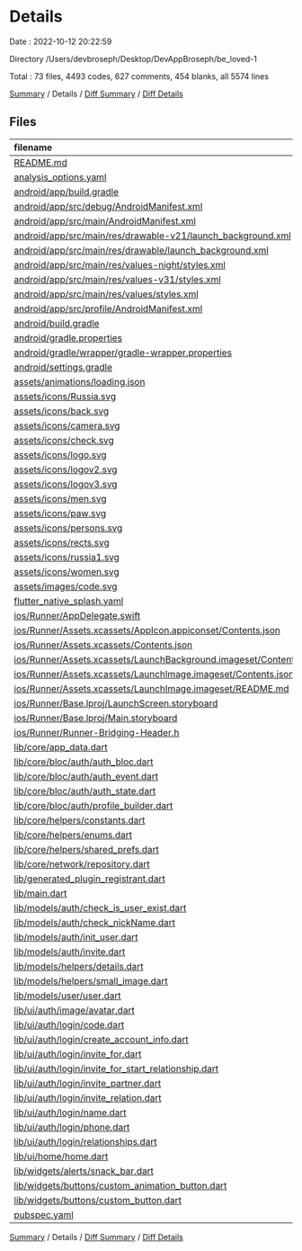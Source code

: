 # Details

Date : 2022-10-12 20:22:59

Directory /Users/devbroseph/Desktop/DevAppBroseph/be_loved-1

Total : 73 files,  4493 codes, 627 comments, 454 blanks, all 5574 lines

[Summary](results.md) / Details / [Diff Summary](diff.md) / [Diff Details](diff-details.md)

## Files
| filename | language | code | comment | blank | total |
| :--- | :--- | ---: | ---: | ---: | ---: |
| [README.md](/README.md) | Markdown | 10 | 0 | 7 | 17 |
| [analysis_options.yaml](/analysis_options.yaml) | YAML | 3 | 23 | 4 | 30 |
| [android/app/build.gradle](/android/app/build.gradle) | Groovy | 54 | 5 | 13 | 72 |
| [android/app/src/debug/AndroidManifest.xml](/android/app/src/debug/AndroidManifest.xml) | XML | 4 | 4 | 1 | 9 |
| [android/app/src/main/AndroidManifest.xml](/android/app/src/main/AndroidManifest.xml) | XML | 30 | 6 | 3 | 39 |
| [android/app/src/main/res/drawable-v21/launch_background.xml](/android/app/src/main/res/drawable-v21/launch_background.xml) | XML | 9 | 0 | 1 | 10 |
| [android/app/src/main/res/drawable/launch_background.xml](/android/app/src/main/res/drawable/launch_background.xml) | XML | 9 | 0 | 1 | 10 |
| [android/app/src/main/res/values-night/styles.xml](/android/app/src/main/res/values-night/styles.xml) | XML | 9 | 9 | 1 | 19 |
| [android/app/src/main/res/values-v31/styles.xml](/android/app/src/main/res/values-v31/styles.xml) | XML | 13 | 7 | 1 | 21 |
| [android/app/src/main/res/values/styles.xml](/android/app/src/main/res/values/styles.xml) | XML | 12 | 9 | 1 | 22 |
| [android/app/src/profile/AndroidManifest.xml](/android/app/src/profile/AndroidManifest.xml) | XML | 4 | 4 | 1 | 9 |
| [android/build.gradle](/android/build.gradle) | Groovy | 27 | 0 | 5 | 32 |
| [android/gradle.properties](/android/gradle.properties) | Properties | 3 | 0 | 1 | 4 |
| [android/gradle/wrapper/gradle-wrapper.properties](/android/gradle/wrapper/gradle-wrapper.properties) | Properties | 5 | 0 | 1 | 6 |
| [android/settings.gradle](/android/settings.gradle) | Groovy | 8 | 0 | 4 | 12 |
| [assets/animations/loading.json](/assets/animations/loading.json) | JSON | 1 | 0 | 0 | 1 |
| [assets/icons/Russia.svg](/assets/icons/Russia.svg) | XML | 17 | 0 | 1 | 18 |
| [assets/icons/back.svg](/assets/icons/back.svg) | XML | 3 | 0 | 1 | 4 |
| [assets/icons/camera.svg](/assets/icons/camera.svg) | XML | 3 | 0 | 1 | 4 |
| [assets/icons/check.svg](/assets/icons/check.svg) | XML | 11 | 0 | 1 | 12 |
| [assets/icons/logo.svg](/assets/icons/logo.svg) | XML | 4 | 0 | 1 | 5 |
| [assets/icons/logov2.svg](/assets/icons/logov2.svg) | XML | 4 | 0 | 1 | 5 |
| [assets/icons/logov3.svg](/assets/icons/logov3.svg) | XML | 4 | 0 | 1 | 5 |
| [assets/icons/men.svg](/assets/icons/men.svg) | XML | 3 | 0 | 1 | 4 |
| [assets/icons/paw.svg](/assets/icons/paw.svg) | XML | 3 | 0 | 1 | 4 |
| [assets/icons/persons.svg](/assets/icons/persons.svg) | XML | 3 | 0 | 1 | 4 |
| [assets/icons/rects.svg](/assets/icons/rects.svg) | XML | 3 | 0 | 1 | 4 |
| [assets/icons/russia1.svg](/assets/icons/russia1.svg) | XML | 10 | 0 | 1 | 11 |
| [assets/icons/women.svg](/assets/icons/women.svg) | XML | 3 | 0 | 1 | 4 |
| [assets/images/code.svg](/assets/images/code.svg) | XML | 10 | 0 | 1 | 11 |
| [flutter_native_splash.yaml](/flutter_native_splash.yaml) | YAML | 5 | 110 | 17 | 132 |
| [ios/Runner/AppDelegate.swift](/ios/Runner/AppDelegate.swift) | Swift | 12 | 0 | 2 | 14 |
| [ios/Runner/Assets.xcassets/AppIcon.appiconset/Contents.json](/ios/Runner/Assets.xcassets/AppIcon.appiconset/Contents.json) | JSON | 80 | 0 | 1 | 81 |
| [ios/Runner/Assets.xcassets/Contents.json](/ios/Runner/Assets.xcassets/Contents.json) | JSON | 6 | 0 | 1 | 7 |
| [ios/Runner/Assets.xcassets/LaunchBackground.imageset/Contents.json](/ios/Runner/Assets.xcassets/LaunchBackground.imageset/Contents.json) | JSON | 21 | 0 | 1 | 22 |
| [ios/Runner/Assets.xcassets/LaunchImage.imageset/Contents.json](/ios/Runner/Assets.xcassets/LaunchImage.imageset/Contents.json) | JSON | 23 | 0 | 1 | 24 |
| [ios/Runner/Assets.xcassets/LaunchImage.imageset/README.md](/ios/Runner/Assets.xcassets/LaunchImage.imageset/README.md) | Markdown | 3 | 0 | 2 | 5 |
| [ios/Runner/Base.lproj/LaunchScreen.storyboard](/ios/Runner/Base.lproj/LaunchScreen.storyboard) | XML | 43 | 1 | 1 | 45 |
| [ios/Runner/Base.lproj/Main.storyboard](/ios/Runner/Base.lproj/Main.storyboard) | XML | 25 | 1 | 1 | 27 |
| [ios/Runner/Runner-Bridging-Header.h](/ios/Runner/Runner-Bridging-Header.h) | C++ | 1 | 0 | 1 | 2 |
| [lib/core/app_data.dart](/lib/core/app_data.dart) | Dart | 0 | 48 | 15 | 63 |
| [lib/core/bloc/auth/auth_bloc.dart](/lib/core/bloc/auth/auth_bloc.dart) | Dart | 284 | 9 | 32 | 325 |
| [lib/core/bloc/auth/auth_event.dart](/lib/core/bloc/auth/auth_event.dart) | Dart | 43 | 0 | 24 | 67 |
| [lib/core/bloc/auth/auth_state.dart](/lib/core/bloc/auth/auth_state.dart) | Dart | 70 | 0 | 44 | 114 |
| [lib/core/bloc/auth/profile_builder.dart](/lib/core/bloc/auth/profile_builder.dart) | Dart | 0 | 0 | 1 | 1 |
| [lib/core/helpers/constants.dart](/lib/core/helpers/constants.dart) | Dart | 4 | 0 | 4 | 8 |
| [lib/core/helpers/enums.dart](/lib/core/helpers/enums.dart) | Dart | 4 | 0 | 1 | 5 |
| [lib/core/helpers/shared_prefs.dart](/lib/core/helpers/shared_prefs.dart) | Dart | 31 | 1 | 7 | 39 |
| [lib/core/network/repository.dart](/lib/core/network/repository.dart) | Dart | 239 | 155 | 26 | 420 |
| [lib/generated_plugin_registrant.dart](/lib/generated_plugin_registrant.dart) | Dart | 6 | 7 | 5 | 18 |
| [lib/main.dart](/lib/main.dart) | Dart | 53 | 17 | 5 | 75 |
| [lib/models/auth/check_is_user_exist.dart](/lib/models/auth/check_is_user_exist.dart) | Dart | 22 | 0 | 7 | 29 |
| [lib/models/auth/check_nickName.dart](/lib/models/auth/check_nickName.dart) | Dart | 15 | 0 | 7 | 22 |
| [lib/models/auth/init_user.dart](/lib/models/auth/init_user.dart) | Dart | 16 | 3 | 8 | 27 |
| [lib/models/auth/invite.dart](/lib/models/auth/invite.dart) | Dart | 20 | 3 | 8 | 31 |
| [lib/models/helpers/details.dart](/lib/models/helpers/details.dart) | Dart | 13 | 0 | 4 | 17 |
| [lib/models/helpers/small_image.dart](/lib/models/helpers/small_image.dart) | Dart | 5 | 0 | 2 | 7 |
| [lib/models/user/user.dart](/lib/models/user/user.dart) | Dart | 54 | 3 | 12 | 69 |
| [lib/ui/auth/image/avatar.dart](/lib/ui/auth/image/avatar.dart) | Dart | 440 | 15 | 12 | 467 |
| [lib/ui/auth/login/code.dart](/lib/ui/auth/login/code.dart) | Dart | 267 | 10 | 14 | 291 |
| [lib/ui/auth/login/create_account_info.dart](/lib/ui/auth/login/create_account_info.dart) | Dart | 40 | 0 | 6 | 46 |
| [lib/ui/auth/login/invite_for.dart](/lib/ui/auth/login/invite_for.dart) | Dart | 451 | 10 | 13 | 474 |
| [lib/ui/auth/login/invite_for_start_relationship.dart](/lib/ui/auth/login/invite_for_start_relationship.dart) | Dart | 46 | 0 | 7 | 53 |
| [lib/ui/auth/login/invite_partner.dart](/lib/ui/auth/login/invite_partner.dart) | Dart | 609 | 99 | 24 | 732 |
| [lib/ui/auth/login/invite_relation.dart](/lib/ui/auth/login/invite_relation.dart) | Dart | 56 | 1 | 7 | 64 |
| [lib/ui/auth/login/name.dart](/lib/ui/auth/login/name.dart) | Dart | 231 | 12 | 8 | 251 |
| [lib/ui/auth/login/phone.dart](/lib/ui/auth/login/phone.dart) | Dart | 220 | 15 | 14 | 249 |
| [lib/ui/auth/login/relationships.dart](/lib/ui/auth/login/relationships.dart) | Dart | 289 | 0 | 8 | 297 |
| [lib/ui/home/home.dart](/lib/ui/home/home.dart) | Dart | 46 | 0 | 3 | 49 |
| [lib/widgets/alerts/snack_bar.dart](/lib/widgets/alerts/snack_bar.dart) | Dart | 87 | 1 | 9 | 97 |
| [lib/widgets/buttons/custom_animation_button.dart](/lib/widgets/buttons/custom_animation_button.dart) | Dart | 128 | 19 | 10 | 157 |
| [lib/widgets/buttons/custom_button.dart](/lib/widgets/buttons/custom_button.dart) | Dart | 164 | 0 | 8 | 172 |
| [pubspec.yaml](/pubspec.yaml) | YAML | 39 | 20 | 12 | 71 |

[Summary](results.md) / Details / [Diff Summary](diff.md) / [Diff Details](diff-details.md)